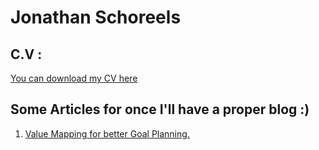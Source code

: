 # Jonathan Schoreels

## C.V :
[You can download my CV here](https://github.com/JSchoreels/JSchoreels.github.io/raw/master/JonathanSchoreels.20211027.pdf)

## Some Articles for once I'll have a proper blog :)
1. [Value Mapping for better Goal Planning.](articles/20221105.ValueMap.md)

